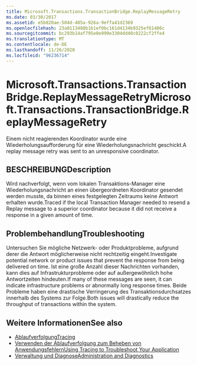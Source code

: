 ```yaml
---
title: Microsoft.Transactions.TransactionBridge.ReplayMessageRetry
ms.date: 03/30/2017
ms.assetid: e5b820ae-504d-405a-926a-9effa41d2369
ms.openlocfilehash: 23a0113488b1b1ef0bc161d4134b9325ef81406c
ms.sourcegitcommit: bc293b14af795e0e999e3304dd40c0222cf2ffe4
ms.translationtype: MT
ms.contentlocale: de-DE
ms.lasthandoff: 11/26/2020
ms.locfileid: "96236714"
---
```

# <a name="microsofttransactionstransactionbridgereplaymessageretry"></a><span data-ttu-id="4d6da-102">Microsoft.Transactions.TransactionBridge.ReplayMessageRetry</span><span class="sxs-lookup"><span data-stu-id="4d6da-102">Microsoft.Transactions.TransactionBridge.ReplayMessageRetry</span></span>

<span data-ttu-id="4d6da-103">Einem nicht reagierenden Koordinator wurde eine Wiederholungsaufforderung für eine Wiederholungsnachricht geschickt.</span><span class="sxs-lookup"><span data-stu-id="4d6da-103">A replay message retry was sent to an unresponsive coordinator.</span></span>  
  
## <a name="description"></a><span data-ttu-id="4d6da-104">BESCHREIBUNG</span><span class="sxs-lookup"><span data-stu-id="4d6da-104">Description</span></span>  

 <span data-ttu-id="4d6da-105">Wird nachverfolgt, wenn vom lokalen Transaktions-Manager eine Wiederholungsnachricht an einen übergeordneten Koordinator gesendet werden musste, da binnen eines festgelegten Zeitraums keine Antwort erhalten wurde.</span><span class="sxs-lookup"><span data-stu-id="4d6da-105">Traced if the local Transaction Manager needed to resend a Replay message to a superior coordinator because it did not receive a response in a given amount of time.</span></span>  
  
## <a name="troubleshooting"></a><span data-ttu-id="4d6da-106">Problembehandlung</span><span class="sxs-lookup"><span data-stu-id="4d6da-106">Troubleshooting</span></span>  

 <span data-ttu-id="4d6da-107">Untersuchen Sie mögliche Netzwerk- oder Produktprobleme, aufgrund derer die Antwort möglicherweise nicht rechtzeitig eingeht.</span><span class="sxs-lookup"><span data-stu-id="4d6da-107">Investigate potential network or product issues that prevent the response from being delivered on time.</span></span>  <span data-ttu-id="4d6da-108">Ist eine große Anzahl dieser Nachrichten vorhanden, kann dies auf Infrastrukturprobleme oder auf außergewöhnlich hohe Antwortzeiten hindeuten.</span><span class="sxs-lookup"><span data-stu-id="4d6da-108">If many of these messages are seen, it can indicate infrastructure problems or abnormally long response times.</span></span> <span data-ttu-id="4d6da-109">Beide Probleme haben eine drastische Verringerung des Transaktionsdurchsatzes innerhalb des Systems zur Folge.</span><span class="sxs-lookup"><span data-stu-id="4d6da-109">Both issues will drastically reduce the throughput of transactions within the system.</span></span>  
  
## <a name="see-also"></a><span data-ttu-id="4d6da-110">Weitere Informationen</span><span class="sxs-lookup"><span data-stu-id="4d6da-110">See also</span></span>

- [<span data-ttu-id="4d6da-111">Ablaufverfolgung</span><span class="sxs-lookup"><span data-stu-id="4d6da-111">Tracing</span></span>](index.md)
- [<span data-ttu-id="4d6da-112">Verwenden der Ablaufverfolgung zum Beheben von Anwendungsfehlern</span><span class="sxs-lookup"><span data-stu-id="4d6da-112">Using Tracing to Troubleshoot Your Application</span></span>](using-tracing-to-troubleshoot-your-application.md)
- [<span data-ttu-id="4d6da-113">Verwaltung und Diagnose</span><span class="sxs-lookup"><span data-stu-id="4d6da-113">Administration and Diagnostics</span></span>](../index.md)

